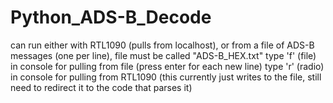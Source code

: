 # Python_ADS-B_Decode
can run either with RTL1090 (pulls from localhost), or from a file of ADS-B messages (one per line), file must be called "ADS-B_HEX.txt"
type 'f' (file) in console for pulling from file (press enter for each new line)
type 'r' (radio) in console for pulling from RTL1090 (this currently just writes to the file, still need to redirect it to the code that parses it)

